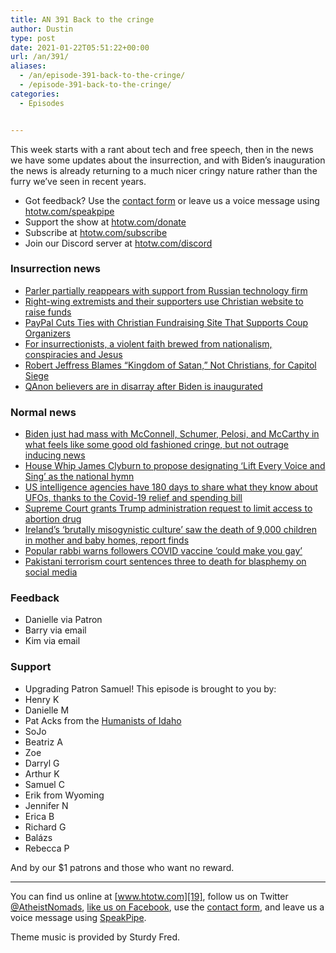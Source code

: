 ```yaml
---
title: AN 391 Back to the cringe
author: Dustin
type: post
date: 2021-01-22T05:51:22+00:00
url: /an/391/
aliases:
  - /an/episode-391-back-to-the-cringe/
  - /episode-391-back-to-the-cringe/
categories:
  - Episodes


---
```

<div id="buzzsprout-player-10552718"></div><script src="https://www.buzzsprout.com/1983601/10552718-391-back-to-the-cringe.js?container_id=buzzsprout-player-10552718&player=small" type="text/javascript" charset="utf-8"></script>

This week starts with a rant about tech and free speech, then in the news we have some updates about the insurrection, and with Biden&#8217;s inauguration the news is already returning to a much nicer cringy nature rather than the furry we&#8217;ve seen in recent years.

<!--more-->

* Got feedback? Use the <a href="https://htotw.com/contact" target="_blank" rel="noopener">contact form</a> or leave us a voice message using [htotw.com/speakpipe][1]
* Support the show at [htotw.com/donate][2]
* Subscribe at [htotw.com/subscribe][3]
* Join our Discord server at [htotw.com/discord][4]

### Insurrection news

  *  [Parler partially reappears with support from Russian technology firm][5]
  *  [Right-wing extremists and their supporters use Christian website to raise funds][6]
  *  [PayPal Cuts Ties with Christian Fundraising Site That Supports Coup Organizers][7]
  *  [For insurrectionists, a violent faith brewed from nationalism, conspiracies and Jesus][8]
  *  [Robert Jeffress Blames &#8220;Kingdom of Satan,&#8221; Not Christians, for Capitol Siege][9]
  *  [QAnon believers are in disarray after Biden is inaugurated][10]

### Normal news

  *  [Biden just had mass with McConnell, Schumer, Pelosi, and McCarthy in what feels like some good old fashioned cringe, but not outrage inducing news][11]
  *  [House Whip James Clyburn to propose designating &#8216;Lift Every Voice and Sing&#8217; as the national hymn][12]
  *  [US intelligence agencies have 180 days to share what they know about UFOs, thanks to the Covid-19 relief and spending bill][13]
  *  [Supreme Court grants Trump administration request to limit access to abortion drug][14]
  *  [Ireland&#8217;s &#8216;brutally misogynistic culture&#8217; saw the death of 9,000 children in mother and baby homes, report finds][15]
  *  [Popular rabbi warns followers COVID vaccine &#8216;could make you gay&#8217;][16]
  *  [Pakistani terrorism court sentences three to death for blasphemy on social media][17]

### Feedback

  * Danielle via Patron
  * Barry via email
  * Kim via email

### Support

  * Upgrading Patron Samuel! This episode is brought to you by:
  * Henry K
  * Danielle M
  * Pat Acks from the [Humanists of Idaho][18]
  * SoJo
  * Beatriz A
  * Zoe
  * Darryl G
  * Arthur K
  * Samuel C
  * Erik from Wyoming
  * Jennifer N
  * Erica B
  * Richard G
  * Balázs
  * Rebecca P

And by our $1 patrons and those who want no reward.

* * *

You can find us online at [www.htotw.com][19], follow us on Twitter [@AtheistNomads][20], [like us on Facebook][21], use the [contact form](https://htotw.com/contact), and leave us a voice message using [SpeakPipe][1].

Theme music is provided by Sturdy Fred.

 [1]: https://htotw.com/speakpipe
 [2]: https://htotw.com/donate
 [3]: https://htotw.com/subscribe
 [4]: https://htotw.com/discord
 [5]: https://finance.yahoo.com/news/parler-partially-reappears-support-russian-234401397.html
 [6]: https://www.cnn.com/2021/01/19/us/give-send-go-extremism-invs/index.html
 [7]: https://friendlyatheist.patheos.com/2021/01/14/paypal-cuts-ties-with-christian-fundraising-site-that-supports-coup-organizers/
 [8]: https://religionnews.com/2021/01/12/the-faith-of-the-insurrectionists/
 [9]: https://friendlyatheist.patheos.com/2021/01/10/robert-jeffress-blames-kingdom-of-satan-not-christians-for-capitol-siege/
 [10]: https://www.cnn.com/2021/01/20/tech/qanon-believers-inauguration-reaction/index.html
 [11]: https://www.msn.com/en-us/news/politics/psaki-bidens-mass-with-congressional-leaders-the-beginning-of-a-path-forward-towards-unity/ar-BB1cVe69
 [12]: https://religionnews.com/2021/01/13/clyburn-to-propose-lift-every-voice-and-sing-as-national-hymn/
 [13]: https://www.cnn.com/2021/01/10/us/ufo-report-emergency-relief-bill-trnd/index.html
 [14]: https://www.cnn.com/2021/01/12/politics/supreme-court-medication-abortion/index.html
 [15]: https://www.cnn.com/2021/01/12/europe/ireland-mother-baby-homes-final-report-intl/index.html
 [16]: https://www.israelhayom.com/2021/01/11/popular-rabbi-warns-followers-covid-vaccine-could-make-you-gay/
 [17]: https://www.aljazeera.com/news/2021/1/8/pakistan-court-sentences-three-to-death-for-blasphemy
 [18]: https://www.humanistsofidaho.org/
 [19]: https://www.htotw.com/
 [20]: https://htotw.com/twitter
 [21]: https://htotw.com/facebook